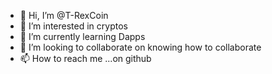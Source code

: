 - 👋 Hi, I’m @T-RexCoin
- 👀 I’m interested in cryptos 
- 🌱 I’m currently learning Dapps
- 💞️ I’m looking to collaborate on knowing how to collaborate
- 📫 How to reach me ...on github

<!---
T-RexCoin/T-RexCoin is a ✨ special ✨ repository because its `README.md` (this file) appears on your GitHub profile.
You can click the Preview link to take a look at your changes.
--->
